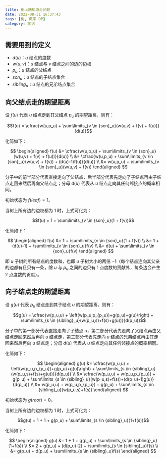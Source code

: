 ```yaml
---
title: 树上随机游走问题
date: 2022-08-31 16:37:43
tags: [树, 概率 DP]
category: 笔记
---
```


## 需要用到的定义

* $d(u)$：$u$ 结点的度数
* $w(u,v)$：$u$ 结点与 $v$ 结点之间的边的边权
* $p_u$：$u$ 结点的父结点
* ${son}_u$：$u$ 结点的子结点集合
* ${sibling}_u$：$u$ 结点的兄弟结点集合

## 向父结点走的期望距离

设 $f(u)$ 代表 $u$ 结点走到其父结点 $p_u$ 的期望距离，则有：

$$f(u) = \cfrac{w(u,p_u) + \sum\limits_{v \in {son}_u}(w(u,v) + f(v) + f(u))}{d(u)}$$

化简如下：

$$
\begin{aligned}
    f(u) &= \cfrac{w(u,p_u) + \sum\limits_{v \in {son}_u}(w(u,v) + f(v) + f(u))}{d(u)} \\
            &= \cfrac{w(u,p_u) + \sum\limits_{v \in {son}_u}(w(u,v) + f(v)) + (d(u)-1)f(u)}{d(u)} \\
            &= w(u,p_u) + \sum\limits_{v \in {son}_u}(w(u,v) + f(v))
\end{aligned}
$$

分子中的前半部分代表直接走向了父结点，后半部分代表先走向了子结点再由子结点走回来然后再向父结点走；分母 $d(u)$ 代表从 $u$ 结点走向其任何邻接点的概率相同。

初始状态为 $f(leaf) = 1$。

当树上所有边的边权都为 $1$ 时，上式可化为：

$$f(u) = 1 + \sum\limits_{v \in {son}_u}(1 + f(v))$$

化简如下：

$$
\begin{aligned}
    f(u) &= 1 + \sum\limits_{v \in {son}_u}(1 + f(v)) \\
            &= 1 + (d(u)-1) + \sum\limits_{v \in {son}_u}f(v) \\
            &= d(u) + \sum\limits_{v \in {son}_u}f(v)
\end{aligned}
$$

即 $u$ 子树的所有结点的度数和，也即 $u$ 子树大小的两倍 $-1$（每个结点连向其父亲的边都有且只有一条，除 $u$ 与 $p_u$ 之间的边只有 $1$ 点度数的贡献外，每条边会产生 $2$ 点度数的贡献）。

## 向子结点走的期望距离

设 $g(u)$ 代表 $p_u$ 结点走到其子结点 $u$ 的期望距离，则有：

$$g(u) = \cfrac{w(p_u,u) + \left(w(p_u,p_{p_u})+g(p_u)+g(u)\right) + \sum\limits_{s \in {sibling}_u}(w(p_u,s)+f(s)+g(u))}{d(p_u)}$$

分子中的第一部分代表直接走向了子结点 $u$，第二部分代表先走向了父结点再由父结点走回来然后再向 $u$ 结点走，第三部分代表先走向 $u$ 结点的兄弟结点再由其走回来然后再向 $u$ 结点走；分母 $d(u)$ 代表从 $u$ 结点走向其任何邻接点的概率相同。

化简如下：

$$
\begin{aligned}
    g(u) &= \cfrac{w(p_u,u) + \left(w(p_u,p_{p_u})+g(p_u)+g(u)\right) + \sum\limits_{s \in {sibling}_u}(w(p_u,s)+f(s)+g(u))}{d(p_u)} \\
         &= \cfrac{w(p_u,u) + w(p_u,p_{p_u}) + g(p_u) + \sum\limits_{s \in {sibling}_u}(w(p_u,s)+f(s))+(d(p_u)-1)g(u)}{d(p_u)} \\
         &= w(p_u,u) + w(p_u,p_{p_u}) + g(p_u) + \sum\limits_{s \in {sibling}_u}(w(p_u,s)+f(s))
\end{aligned}
$$

初始状态为 $g(root) = 0$。

当树上所有边的边权都为 $1$ 时，上式可化为：

$$g(u) = 1 + 1 + g(p_u) + \sum\limits_{s \in {sibling}_u}(1+f(s))$$

化简如下：

$$
\begin{aligned}
    g(u) &= 1 + 1 + g(p_u) + \sum\limits_{s \in {sibling}_u}(1+f(s)) \\
         &= 2 + g(p_u) + (d(p_u)-2) + \sum\limits_{s \in {sibling}_u}f(s) \\
         &= g(p_u) + d(p_u) + \sum\limits_{s \in {sibling}_u}f(s)
\end{aligned}
$$
